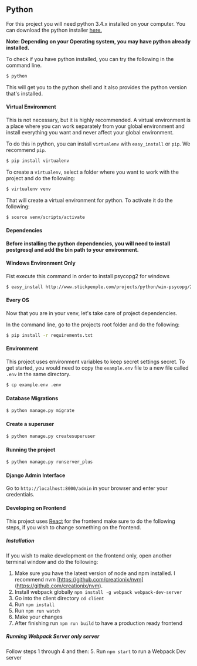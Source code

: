 ## Python

For this project you will need python 3.4.x installed on your computer.
You can download the python installer [here.](https://www.python.org/downloads/)

**Note: Depending on your Operating system, you may have python already installed.**

To check if you have python installed, you can try the following in the command line.

```bash
$ python
```

This will get you to the python shell and it also provides the python version that's installed.

#### Virtual Environment

This is not necessary, but it is highly recommended. A virtual environment is a place where
you can work separately from your global environment and install everything you want and never
affect your global environment.

To do this in python, you can install `virtualenv` with `easy_install` or `pip`. We recommend `pip`.

```bash
$ pip install virtualenv
```

To create a `virtualenv`, select a folder where you want to work with the project and do the following:

 ```bash
 $ virtualenv venv
 ```

 That will create a virtual environment for python. To activate it do the following:

 ```bash
 $ source venv/scripts/activate
 ```

#### Dependencies

**Before installing the python dependencies, you will need to install postgresql
 and add the bin path to your environment.**

#### Windows Environment Only

 Fist execute this command in order to install psycopg2 for windows

 ```bash
 $ easy_install http://www.stickpeople.com/projects/python/win-psycopg/2.6.1/psycopg2-2.6.1.win32-py3.4-pg9.4.4-release.exe
 ```

#### Every OS
 Now that you are in your venv, let's take care of project dependencies.

 In the command line, go to the projects root folder and do the following:

 ```bash
 $ pip install -r requirements.txt
 ```

#### Environment

 This project uses environment variables to keep secret settings secret. To get started, you would need to copy the `example.env` file to a new file called `.env` in the same directory.

 ```bash
 $ cp example.env .env
 ```

#### Database Migrations

 ```bash
 $ python manage.py migrate
 ```

#### Create a superuser

 ```bash
 $ python manage.py createsuperuser
 ```

#### Running the project

 ```bash
 $ python manage.py runserver_plus
 ```

#### Django Admin Interface

 Go to `http://localhost:8000/admin` in your browser and enter your credentials.


#### Developing on Frontend

 This project uses [React](https://facebook.github.io/react/index.html) for the
 frontend make sure to do the following steps, if you wish to change something
 on the frontend.

##### Installation

If you wish to make development on the frontend only, open another terminal window and
do the following:

1. Make sure you have the latest version of node and npm installed. I recommend nvm [https://github.com/creationix/nvm] (https://github.com/creationix/nvm).
2. Install webpack globally `npm install -g webpack webpack-dev-server`
3. Go into the client directory `cd client`
3. Run `npm install`
4. Run `npm run watch`
5. Make your changes
6. After finishing run `npm run build` to have a production ready frontend

##### Running Webpack Server only server

Follow steps 1 through 4 and then:
5. Run `npm start` to run a Webpack Dev server
